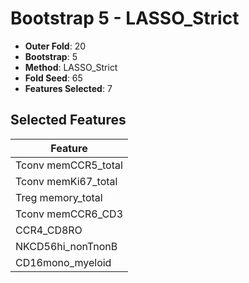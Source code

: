 # Bootstrap 5 - LASSO_Strict

- **Outer Fold**: 20
- **Bootstrap**: 5
- **Method**: LASSO_Strict
- **Fold Seed**: 65
- **Features Selected**: 7

## Selected Features

| Feature |
|---------|
| Tconv memCCR5_total |
| Tconv memKi67_total |
| Treg memory_total |
| Tconv memCCR6_CD3 |
| CCR4_CD8RO |
| NKCD56hi_nonTnonB |
| CD16mono_myeloid |
